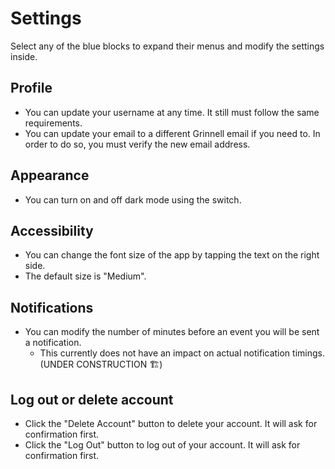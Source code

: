 # Settings

Select any of the blue blocks to expand their menus and modify the settings inside.

## Profile

- You can update your username at any time. It still must follow the same requirements.
- You can update your email to a different Grinnell email if you need to. In order to do so, you must verify the new email address.

## Appearance

- You can turn on and off dark mode using the switch.

## Accessibility

- You can change the font size of the app by tapping the text on the right side.
- The default size is "Medium".

## Notifications

- You can modify the number of minutes before an event you will be sent a notification.
  - This currently does not have an impact on actual notification timings. (UNDER CONSTRUCTION :building_construction:)

## Log out or delete account

- Click the "Delete Account" button to delete your account. It will ask for confirmation first. 
- Click the "Log Out" button to log out of your account. It will ask for confirmation first.
